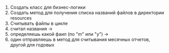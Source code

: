 1) Создать класс для бизнес-логики
2) Создать метод для получения списка названий файлов в директории resources
3) Считывать файлы в цикле
4) считал названия -> 
5) определяешь какой фаил (по "m" или "y") -> 
6) один отправляешь в метод для считывания месячных отчетов, другой для годовых